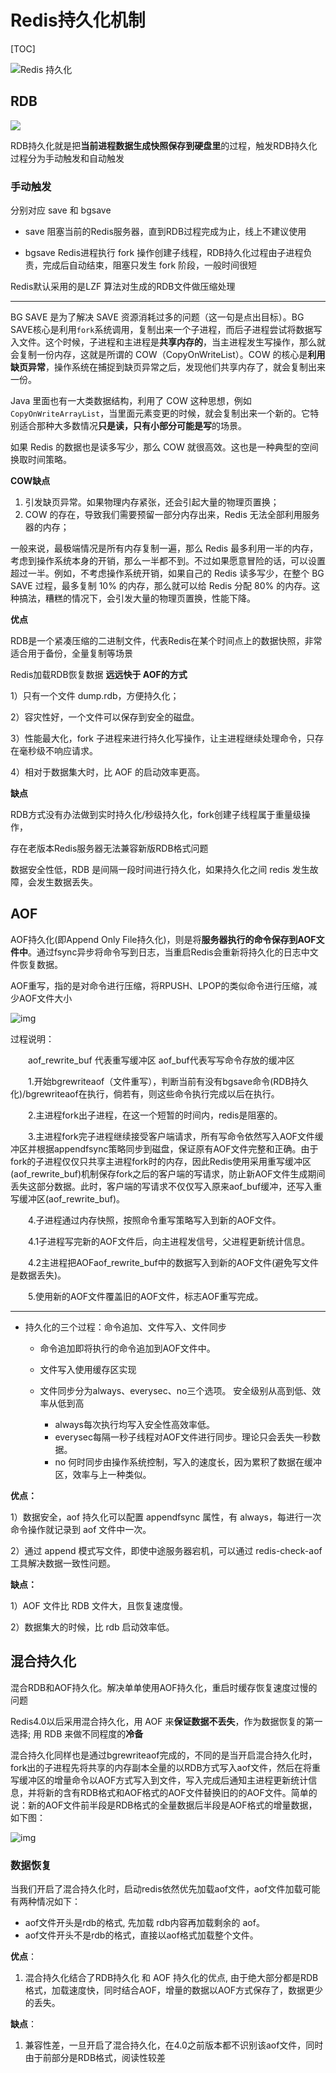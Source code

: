 # Redis持久化机制

[TOC]

![Redis 持久化](images/persistence.png)



## RDB

![](images/IMG_20210606_180150.jpg)

RDB持久化就是把**当前进程数据生成快照保存到硬盘里**的过程，触发RDB持久化过程分为手动触发和自动触发



### 手动触发

分别对应 save 和 bgsave 

- save 阻塞当前的Redis服务器，直到RDB过程完成为止，线上不建议使用

- bgsave Redis进程执行 fork 操作创建子线程，RDB持久化过程由子进程负责，完成后自动结束，阻塞只发生 fork 阶段，一般时间很短

Redis默认采用的是LZF 算法对生成的RDB文件做压缩处理

---

BG SAVE 是为了解决 SAVE 资源消耗过多的问题（这一句是点出目标）。BG SAVE核心是利用`fork`系统调用，复制出来一个子进程，而后子进程尝试将数据写入文件。这个时候，子进程和主进程是**共享内存的**，当主进程发生写操作，那么就会复制一份内存，这就是所谓的 COW（CopyOnWriteList）。COW 的核心是**利用缺页异常**，操作系统在捕捉到缺页异常之后，发现他们共享内存了，就会复制出来一份。

 Java 里面也有一大类数据结构，利用了 COW 这种思想，例如 `CopyOnWriteArrayList`，当里面元素变更的时候，就会复制出来一个新的。它特别适合那种大多数情况**只是读，只有小部分可能是写**的场景。

如果 Redis 的数据也是读多写少，那么 COW 就很高效。这也是一种典型的空间换取时间策略。



**COW缺点**

1. 引发缺页异常。如果物理内存紧张，还会引起大量的物理页置换；
2. COW 的存在，导致我们需要预留一部分内存出来，Redis 无法全部利用服务器的内存；

一般来说，最极端情况是所有内存复制一遍，那么 Redis 最多利用一半的内存，考虑到操作系统本身的开销，那么一半都不到。不过如果愿意冒险的话，可以设置超过一半。例如，不考虑操作系统开销，如果自己的 Redis 读多写少，在整个 BG SAVE 过程，最多复制 10% 的内存，那么就可以给 Redis 分配 80% 的内存。这种搞法，糟糕的情况下，会引发大量的物理页置换，性能下降。



**优点**

RDB是一个紧凑压缩的二进制文件，代表Redis在某个时间点上的数据快照，非常适合用于备份，全量复制等场景

Redis加载RDB恢复数据 **远远快于 AOF的方式**

 1）只有一个文件 dump.rdb，方便持久化；

 2）容灾性好，一个文件可以保存到安全的磁盘。

 3）性能最大化，fork 子进程来进行持久化写操作，让主进程继续处理命令，只存在毫秒级不响应请求。

 4）相对于数据集大时，比 AOF 的启动效率更高。



**缺点**

RDB方式没有办法做到实时持久化/秒级持久化，fork创建子线程属于重量级操作，

存在老版本Redis服务器无法兼容新版RDB格式问题

数据安全性低，RDB 是间隔一段时间进行持久化，如果持久化之间 redis 发生故障，会发生数据丢失。



## AOF

 AOF持久化(即Append Only File持久化)，则是将**服务器执行的命令保存到AOF文件中**。通过fsync异步将命令写到日志，当重启Redis会重新将持久化的日志中文件恢复数据。

AOF重写，指的是对命令进行压缩，将RPUSH、LPOP的类似命令进行压缩，减少AOF文件大小

![img](images/1075473-20180726171841786-525684493.png)

过程说明：

　　aof_rewrite_buf 代表重写缓冲区   aof_buf代表写写命令存放的缓冲区

　　1.开始bgrewriteaof（文件重写），判断当前有没有bgsave命令(RDB持久化)/bgrewriteaof在执行，倘若有，则这些命令执行完成以后在执行。

　　2.主进程fork出子进程，在这一个短暂的时间内，redis是阻塞的。

　　3.主进程fork完子进程继续接受客户端请求，所有写命令依然写入AOF文件缓冲区并根据appendfsync策略同步到磁盘，保证原有AOF文件完整和正确。由于fork的子进程仅仅只共享主进程fork时的内存，因此Redis使用采用重写缓冲区(aof_rewrite_buf)机制保存fork之后的客户端的写请求，防止新AOF文件生成期间丢失这部分数据。此时，客户端的写请求不仅仅写入原来aof_buf缓冲，还写入重写缓冲区(aof_rewrite_buf)。

　　4.子进程通过内存快照，按照命令重写策略写入到新的AOF文件。

　　4.1子进程写完新的AOF文件后，向主进程发信号，父进程更新统计信息。

　　4.2主进程把AOFaof_rewrite_buf中的数据写入到新的AOF文件(避免写文件是数据丢失)。

　　5.使用新的AOF文件覆盖旧的AOF文件，标志AOF重写完成。



---



- 持久化的三个过程：命令追加、文件写入、文件同步

  - 命令追加即将执行的命令追加到AOF文件中。

  - 文件写入使用缓存区实现

  - 文件同步分为always、everysec、no三个选项。 安全级别从高到低、效率从低到高

    - always每次执行均写入安全性高效率低。
    - everysec每隔一秒子线程对AOF文件进行同步。理论只会丢失一秒数据。
    - no 何时同步由操作系统控制，写入的速度长，因为累积了数据在缓冲区，效率与上一种类似。

    

 **优点：**

 1）数据安全，aof 持久化可以配置 appendfsync 属性，有 always，每进行一次 命令操作就记录到 aof 文件中一次。

 2）通过 append 模式写文件，即使中途服务器宕机，可以通过 redis-check-aof 工具解决数据一致性问题。

**缺点：**

 1）AOF 文件比 RDB 文件大，且恢复速度慢。

 2）数据集大的时候，比 rdb 启动效率低。





## 混合持久化

混合RDB和AOF持久化。解决单单使用AOF持久化，重启时缓存恢复速度过慢的问题

Redis4.0以后采用混合持久化，用 AOF 来**保证数据不丢失**，作为数据恢复的第一选择; 用 RDB 来做不同程度的**冷备**



混合持久化同样也是通过bgrewriteaof完成的，不同的是当开启混合持久化时，fork出的子进程先将共享的内存副本全量的以RDB方式写入aof文件，然后在将重写缓冲区的增量命令以AOF方式写入到文件，写入完成后通知主进程更新统计信息，并将新的含有RDB格式和AOF格式的AOF文件替换旧的的AOF文件。简单的说：新的AOF文件前半段是RDB格式的全量数据后半段是AOF格式的增量数据，如下图：

![img](images/1075473-20180726181756270-1907770368.png)



###  数据恢复

当我们开启了混合持久化时，启动redis依然优先加载aof文件，aof文件加载可能有两种情况如下：

- aof文件开头是rdb的格式, 先加载 rdb内容再加载剩余的 aof。
- aof文件开头不是rdb的格式，直接以aof格式加载整个文件。



**优点**：

1. 混合持久化结合了RDB持久化 和 AOF 持久化的优点, 由于绝大部分都是RDB格式，加载速度快，同时结合AOF，增量的数据以AOF方式保存了，数据更少的丢失。

**缺点**：

1. 兼容性差，一旦开启了混合持久化，在4.0之前版本都不识别该aof文件，同时由于前部分是RDB格式，阅读性较差
